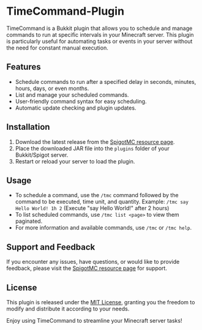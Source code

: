 # TimeCommand-Plugin

TimeCommand is a Bukkit plugin that allows you to schedule and manage commands to run at specific intervals in your Minecraft server. This plugin is particularly useful for automating tasks or events in your server without the need for constant manual execution.

## Features

- Schedule commands to run after a specified delay in seconds, minutes, hours, days, or even months.
- List and manage your scheduled commands.
- User-friendly command syntax for easy scheduling.
- Automatic update checking and plugin updates.

## Installation

1. Download the latest release from the [SpigotMC resource page](https://www.spigotmc.org/resources/timecommand.112309/).
2. Place the downloaded JAR file into the `plugins` folder of your Bukkit/Spigot server.
3. Restart or reload your server to load the plugin.

## Usage

- To schedule a command, use the `/tmc` command followed by the command to be executed, time unit, and quantity.
  Example: `/tmc say Hello World! 1h 2` (Execute "say Hello World!" after 2 hours)
- To list scheduled commands, use `/tmc list <page>` to view them paginated.
- For more information and available commands, use `/tmc` or `/tmc help`.

## Support and Feedback

If you encounter any issues, have questions, or would like to provide feedback, please visit the [SpigotMC resource page](https://www.spigotmc.org/resources/timecommand.112309/) for support.

## License

This plugin is released under the [MIT License](LICENSE), granting you the freedom to modify and distribute it according to your needs.

Enjoy using TimeCommand to streamline your Minecraft server tasks!

